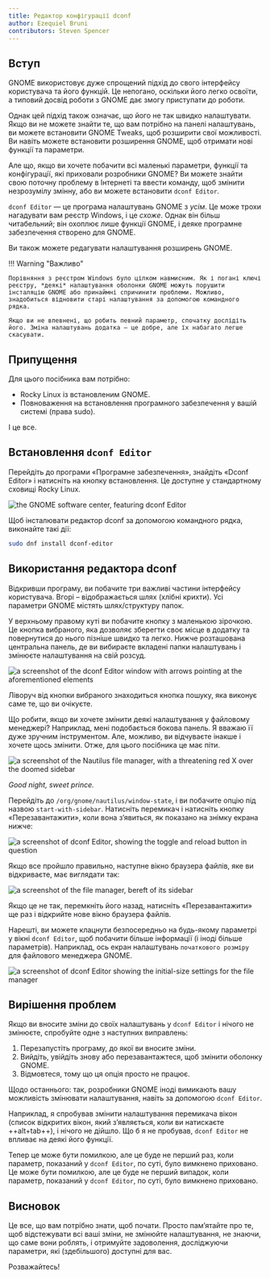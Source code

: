 ```yaml
---
title: Редактор конфігурації dconf
author: Ezequiel Bruni
contributors: Steven Spencer
---
```


## Вступ

GNOME використовує дуже спрощений підхід до свого інтерфейсу користувача та його функцій. Це непогано, оскільки його легко освоїти, а типовий досвід роботи з GNOME дає змогу приступати до роботи.

Однак цей підхід також означає, що його не так швидко налаштувати. Якщо ви не можете знайти те, що вам потрібно на панелі налаштувань, ви можете встановити GNOME Tweaks, щоб розширити свої можливості. Ви навіть можете встановити розширення GNOME, щоб отримати нові функції та параметри.

Але що, якщо ви хочете побачити всі маленькі параметри, функції та конфігурації, які приховали розробники GNOME? Ви можете знайти свою поточну проблему в Інтернеті та ввести команду, щоб змінити незрозумілу змінну, або ви можете встановити `dconf Editor`.

`dconf Editor` — це програма налаштувань GNOME з _усім_. Це може трохи нагадувати вам реєстр Windows, і це _схоже_. Однак він більш читабельний; він охоплює лише функції GNOME, і деяке програмне забезпечення створено для GNOME.

Ви також можете редагувати налаштування розширень GNOME.

!!! Warning "Важливо"

```
Порівняння з реєстром Windows було цілком навмисним. Як і погані ключі реєстру, *деякі* налаштування оболонки GNOME можуть порушити інсталяцію GNOME або принаймні спричинити проблеми. Можливо, знадобиться відновити старі налаштування за допомогою командного рядка.

Якщо ви не впевнені, що робить певний параметр, спочатку дослідіть його. Зміна налаштувань додатка — це добре, але їх набагато легше скасувати.
```

## Припущення

Для цього посібника вам потрібно:

- Rocky Linux із встановленим GNOME.
- Повноваження на встановлення програмного забезпечення у вашій системі (права sudo).

І це все.

## Встановлення `dconf Editor`

Перейдіть до програми «Програмне забезпечення», знайдіть «Dconf Editor» і натисніть на кнопку встановлення. Це доступне у стандартному сховищі Rocky Linux.

![the GNOME software center, featuring dconf Editor](images/dconf-01.png)

Щоб інсталювати редактор dconf за допомогою командного рядка, виконайте такі дії:

```bash
sudo dnf install dconf-editor
```

## Використання редактора dconf

Відкривши програму, ви побачите три важливі частини інтерфейсу користувача. Вгорі – відображається шлях (хлібні крихти). Усі параметри GNOME містять шлях/структуру папок.

У верхньому правому куті ви побачите кнопку з маленькою зірочкою. Це кнопка вибраного, яка дозволяє зберегти своє місце в додатку та повернутися до нього пізніше швидко та легко. Нижче розташована центральна панель, де ви вибираєте вкладені папки налаштувань і змінюєте налаштування на свій розсуд.

![a screenshot of the dconf Editor window with arrows pointing at the aforementioned elements](images/dconf-02.png)

Ліворуч від кнопки вибраного знаходиться кнопка пошуку, яка виконує саме те, що ви очікуєте.

Що робити, якщо ви хочете змінити деякі налаштування у файловому менеджері? Наприклад, мені подобається бокова панель. Я вважаю її дуже зручним інструментом. Але, можливо, ви відчуваєте інакше і хочете щось змінити. Отже, для цього посібника це має піти.

![a screenshot of the Nautilus file manager, with a threatening red X over the doomed sidebar](images/dconf-03.png)

_Good night, sweet prince._

Перейдіть до `/org/gnome/nautilus/window-state`, і ви побачите опцію під назвою `start-with-sidebar`. Натисніть перемикач і натисніть кнопку «Перезавантажити», коли вона з’явиться, як показано на знімку екрана нижче:

![a screenshot of dconf Editor, showing the toggle and reload button in question](images/dconf-04.png)

Якщо все пройшло правильно, наступне вікно браузера файлів, яке ви відкриваєте, має виглядати так:

![a screenshot of the file manager, bereft of its sidebar](images/dconf-05.png)

Якщо це не так, перемкніть його назад, натисніть «Перезавантажити» ще раз і відкрийте нове вікно браузера файлів.

Нарешті, ви можете клацнути безпосередньо на будь-якому параметрі у вікні `dconf Editor`, щоб побачити більше інформації (і іноді більше параметрів). Наприклад, ось екран налаштувань `початкового розміру` для файлового менеджера GNOME.

![a screenshot of dconf Editor showing the initial-size settings for the file manager](images/dconf-06.png)

## Вирішення проблем

Якщо ви вносите зміни до своїх налаштувань у `dconf Editor` і нічого не змінюєте, спробуйте одне з наступних виправлень:

1. Перезапустіть програму, до якої ви вносите зміни.
2. Вийдіть, увійдіть знову або перезавантажтеся, щоб змінити оболонку GNOME.
3. Відмовтеся, тому що ця опція просто не працює.

Щодо останнього: так, розробники GNOME іноді вимикають вашу можливість змінювати налаштування, навіть за допомогою `dconf Editor`.

Наприклад, я спробував змінити налаштування перемикача вікон (список відкритих вікон, який з’являється, коли ви натискаєте ++alt+tab++), і нічого не дійшло. Що б я не пробував, `dconf Editor` не впливає на деякі його функції.

Тепер це може бути помилкою, але це буде не перший раз, коли параметр, показаний у `dconf Editor`, по суті, було вимкнено приховано. Це може бути помилкою, але це буде не перший випадок, коли параметр, показаний у `dconf Editor`, по суті, було вимкнено приховано.

## Висновок

Це все, що вам потрібно знати, щоб почати. Просто пам’ятайте про те, щоб відстежувати всі ваші зміни, не змінюйте налаштування, не знаючи, що саме вони роблять, і отримуйте задоволення, досліджуючи параметри, які (здебільшого) доступні для вас.

Розважайтесь!
